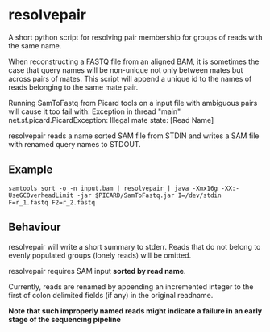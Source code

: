 resolvepair
===========

A short python script for resolving pair membership for groups of reads with the same name.

When reconstructing a FASTQ file from an aligned BAM, it is sometimes the case that query names will be non-unique not only between mates but across pairs of mates.  This script will append a unique id to the names of reads belonging to the same mate pair.

Running SamToFastq from Picard tools on a input file with ambiguous pairs will cause it too fail with:
    Exception in thread "main" net.sf.picard.PicardException: Illegal mate state: [Read Name]
    
resolvepair reads a name sorted SAM file from STDIN and writes a SAM file with renamed query names to STDOUT.

Example
-------

    samtools sort -o -n input.bam | resolvepair | java -Xmx16g -XX:-UseGCOverheadLimit -jar $PICARD/SamToFastq.jar I=/dev/stdin F=r_1.fastq F2=r_2.fastq

Behaviour
---------

resolvepair will write a short summary to stderr.  Reads that do not belong to evenly populated groups (lonely reads) will be omitted.

resolvepair requires SAM input **sorted by read name**.

Currently, reads are renamed by appending an incremented integer to the first of colon delimited fields (if any) in the original readname.

**Note that such improperly named reads might indicate a failure in an early stage of the sequencing pipeline**
